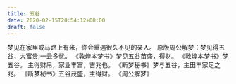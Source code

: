 ```yaml
---
title: 五谷
date: 2020-02-15T20:54:12+08:00
draft: false
---
```


梦见在家里或马路上有米，你会重遇很久不见的亲人。
原版周公解梦：梦见得五谷，大富贵;一云多忧。
《敦煌本梦书》梦见五谷苗盛，得财。
《敦煌本梦书》梦五谷。
主得财帛，家业丰富，吉兆也。
《断梦秘书》梦与五谷，主田丰家足之兆。
《断梦秘书》五谷茂盛，主得财。
《周公解梦》
